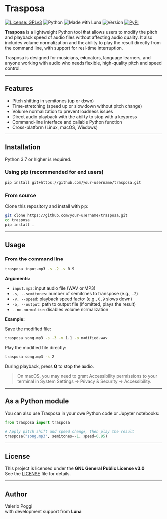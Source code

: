 # Trasposa

[![License: GPLv3](https://img.shields.io/badge/License-GPLv3-blue.svg)](https://www.gnu.org/licenses/gpl-3.0)
![Python](https://img.shields.io/badge/Python-3.7%2B-blue.svg)
![Made with Luna](https://img.shields.io/badge/Made_with-Luna-magenta)
![Version](https://img.shields.io/badge/version-1.0.0-orange)
[![PyPI](https://img.shields.io/pypi/v/trasposa.svg)](https://pypi.org/project/trasposa/)

**Trasposa** is a lightweight Python tool that allows users to modify the pitch
and playback speed of audio files without affecting audio quality. It also
includes volume normalization and the ability to play the result directly from
the command line, with support for real-time interruption.

Trasposa is designed for musicians, educators, language learners, and anyone
working with audio who needs flexible, high-quality pitch and speed control.

---

## Features

- Pitch shifting in semitones (up or down)
- Time-stretching (speed up or slow down without pitch change)
- Volume normalization to prevent loudness issues
- Direct audio playback with the ability to stop with a keypress
- Command-line interface and callable Python function
- Cross-platform (Linux, macOS, Windows)

---

## Installation

Python 3.7 or higher is required.

### Using pip (recommended for end users)

```bash
pip install git+https://github.com/your-username/trasposa.git
```

### From source

Clone this repository and install with pip:

```bash
git clone https://github.com/your-username/trasposa.git
cd trasposa
pip install .
```

---

## Usage

### From the command line

```bash
trasposa input.mp3 -s -2 -v 0.9
```

**Arguments:**

- `input.mp3`: input audio file (WAV or MP3)
- `-s, --semitones`: number of semitones to transpose (e.g., `-2`)
- `-v, --speed`: playback speed factor (e.g., `0.9` slows down)
- `-o, --output`: path to output file (if omitted, plays the result)
- `--no-normalize`: disables volume normalization

**Example:**

Save the modified file:
```bash
trasposa song.mp3 -s -3 -v 1.1 -o modified.wav
```

Play the modified file directly:
```bash
trasposa song.mp3 -s 2
```

During playback, press **Q** to stop the audio.

> On macOS, you may need to grant Accessibility permissions to your terminal
> in System Settings → Privacy & Security → Accessibility.

---

## As a Python module

You can also use Trasposa in your own Python code or Jupyter notebooks:

```python
from trasposa import trasposa

# Apply pitch shift and speed change, then play the result
trasposa("song.mp3", semitones=-1, speed=0.95)
```

---

## License

This project is licensed under the **GNU General Public License v3.0**  
See the [LICENSE](LICENSE) file for details.

---

## Author

Valerio Poggi  
with development support from **Luna**
